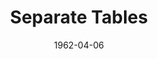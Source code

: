 ---
title: Separate Tables
date: 1962-04-06
closing_date: 1962-04-14
layout: productions
playbill:
Theatre: Theatre Jacksonville
Venue: Little Theatre
cast:
- Mabel: Jean Wilfrid
- Lady Matheson: Jane Johnson
- Mrs. Railton-Bell: Louise Howarth
- Miss Meacham: Agatha Norvell
- Doreen: Peggy Miller
- Mr. Fowler: Art Logan
- Mrs. Shankland/Miss Railton-Bell: Marion Conner
- Miss Cooper: Ellen Black
- Mr. Malcolm/Major Pollock: Roger Pugh
- Mr. Stratton: Jack Brawley
- Miss Tanner/Jean Stratton: Valerie Rye
crew:
- Director: George Ballis
- Set Designer: Ben Jones
- Technical Director: Pete House
- Costume Designer: Frank Ridge
- Lighting Designer: Chase Ambler
- Special Art Work: Robert Krell
- Stage Manager: A. Ira Fink
- Assistant Stage Manager: Marshall Grauer
- Lighting:
  - Bruce Henn
  - Peggy Miller
- Sound:
  - Wenonah Wells
  - Marge Rocca
- Properties:
  - Lee Kutner
  - Edythe Price
  - Ann Brown
  - Jean Charles
  - Evelyn Clark
  - Gladys Dale
  - Margaret Hawkins
  - Doris Hindin
  - Ed Poole
  - Daisy Robinson
  - Roger Smith
  - Lois Taylor
  - Jane Thompson
  - Mary Frances Thornhill
  - Esther Barnes
  - Olive Martin
- Make-Up:
  - Trudi Johnston
  - Mattie Godwin
  - Elmo Lehman
  - Jane Porter
  - Beverly Fink
  - Peggy Gift
- Construction and Painting:
  - Thea Harrell
  - Peggy Miller
  - Bruce Henn
  - Frank Hodgson
  - Gladys Dale
  - Wenonah Wells
  - Chuck Wells
  - Joanne House
  - Pete House
- Others:
  - Jean Wilfrid (Properties)
understudies:
orchestra:
---